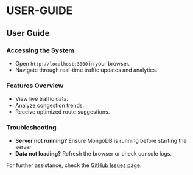 # USER-GUIDE

## User Guide
### Accessing the System
- Open `http://localhost:3000` in your browser.
- Navigate through real-time traffic updates and analytics.

### Features Overview
- View live traffic data.
- Analyze congestion trends.
- Receive optimized route suggestions.

### Troubleshooting
- **Server not running?** Ensure MongoDB is running before starting the server.
- **Data not loading?** Refresh the browser or check console logs.

For further assistance, check the [GitHub Issues page](https://github.com/PRAHALYAA2004/Intelligent-Traffic-Monitoring-System/issues).

